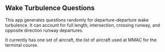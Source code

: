 ## Wake Turbulence Questions

This app generates questions randomly for departure-departure wake turbulence. It can account for full length, intersection, crossing runway, and opposite direction runway departures.

It currently has one set of aircraft, the list of aircraft used at MMAC for the terminal course.
